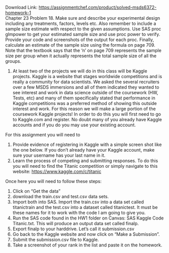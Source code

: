 Download Link: https://assignmentchef.com/product/solved-msds6372-homework-1
<br>
Chapter 23 Problem 18.  Make sure and describe your experimental design including any treatments, factors, levels etc.  Also remember to include a sample size estimate with respect to the given assumptions.  Use SAS proc glmpower to get your estimated sample size and use proc power to verify.  Provide your code and screenshots of the output for each proc.  Finally, calculate an estimate of the sample size using the formula on page 709.  Note that the textbook says that the ‘n’ on page 709 represents the sample size per group when it actually represents the total sample size of all the groups.

<ol>

 <li>At least two of the projects we will do in this class will be Kaggle projects. Kaggle is a website that stages worldwide competitions and is really a community for data scientists.  We asked the several recruiters over a few MSDS immersions and all of them indicated they wanted to see interest and work in data science outside of the coursework (HW, Tests, etc) and many of them specifically stated that performance in Kaggle competitions was a preferred method of showing this outside interest and work.  For this reason we will make a large portion of the coursework Kaggle projects!  In order to do this you will first need to go to Kaggle.com and register.  No doubt many of you already have Kaggle accounts and if you do you may use your existing account.</li>

</ol>

For this assignment you will need to

<ol>

 <li>Provide evidence of registering in Kaggle with a simple screen shot like the one below. If you don’t already have your Kaggle account, make sure your username has your last name in it.</li>

 <li>Learn the process of competing and submitting responses. To do this you will need to find the Titanic competition or simply navigate to this website: <a href="https://www.kaggle.com/c/titanic">https://www.kaggle.com/c/titanic</a></li>

</ol>

Once here you will need to follow these steps:

<ol>

 <li>Click on “Get the data”</li>

 <li>download the train.csv and test.csv data sets.</li>

 <li>Import both into SAS. Import the train.csv into a data set called titanictrain and the test.csv into a dataset called titanictest.  It must be these names for it to work with the code I am going to give you.</li>

 <li>Run the SAS code found in the HW1 folder on Canvas: SAS Kaggle Code Titanic.txt. This will produce an output data set called finalp.</li>

 <li>Export finalp to your harddrive. Let’s call it submission.csv</li>

 <li>Go back to the Kaggle website and now click on “Make a Submission”.</li>

 <li>Submit the submission.csv file to Kaggle.</li>

 <li>Take a screenshot of your rank in the list and paste it on the homework.</li>

</ol>





